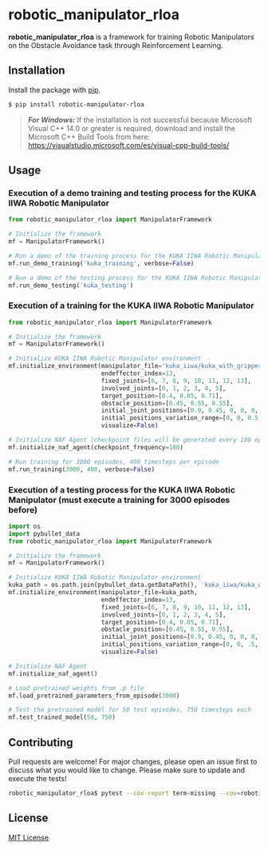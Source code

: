 # robotic_manipulator_rloa

**robotic_manipulator_rloa** is a framework for training Robotic Manipulators on the Obstacle Avoidance task through Reinforcement Learning.

## Installation

Install the package with [pip](https://pip.pypa.io/en/stable/).

```bash
$ pip install robotic-manipulator-rloa
```

> **_For Windows:_**  If the installation is not successful because Microsoft Visual C++ 14.0 or greater is required, 
> download and install the Microsoft C++ Build Tools from here: https://visualstudio.microsoft.com/es/visual-cpp-build-tools/

## Usage

### Execution of a demo training and testing process for the KUKA IIWA Robotic Manipulator

```python
from robotic_manipulator_rloa import ManipulatorFramework

# Initialize the framework
mf = ManipulatorFramework()

# Run a demo of the training process for the KUKA IIWA Robotic Manipulator
mf.run_demo_training('kuka_training', verbose=False)

# Run a demo of the testing process for the KUKA IIWA Robotic Manipulator
mf.run_demo_testing('kuka_testing')
```

### Execution of a training for the KUKA IIWA Robotic Manipulator

```python
from robotic_manipulator_rloa import ManipulatorFramework

# Initialize the framework
mf = ManipulatorFramework()

# Initialize KUKA IIWA Robotic Manipulator environment
mf.initialize_environment(manipulator_file='kuka_iiwa/kuka_with_gripper2.sdf',
                          endeffector_index=13,
                          fixed_joints=[6, 7, 8, 9, 10, 11, 12, 13],
                          involved_joints=[0, 1, 2, 3, 4, 5],
                          target_position=[0.4, 0.85, 0.71],
                          obstacle_position=[0.45, 0.55, 0.55],
                          initial_joint_positions=[0.9, 0.45, 0, 0, 0, 0],
                          initial_positions_variation_range=[0, 0, 0.5, 0.5, 0.5, 0.5],
                          visualize=False)

# Initialize NAF Agent (checkpoint files will be generated every 100 episodes)
mf.initialize_naf_agent(checkpoint_frequency=100)

# Run training for 3000 episodes, 400 timesteps per episode
mf.run_training(3000, 400, verbose=False)
```

### Execution of a testing process for the KUKA IIWA Robotic Manipulator (must execute a training for 3000 episodes before)

```python
import os
import pybullet_data
from robotic_manipulator_rloa import ManipulatorFramework

# Initialize the framework
mf = ManipulatorFramework()

# Initialize KUKA IIWA Robotic Manipulator environment
kuka_path = os.path.join(pybullet_data.getDataPath(), 'kuka_iiwa/kuka_with_gripper2.sdf')
mf.initialize_environment(manipulator_file=kuka_path,
                          endeffector_index=13,
                          fixed_joints=[6, 7, 8, 9, 10, 11, 12, 13],
                          involved_joints=[0, 1, 2, 3, 4, 5],
                          target_position=[0.4, 0.85, 0.71],
                          obstacle_position=[0.45, 0.55, 0.55],
                          initial_joint_positions=[0.9, 0.45, 0, 0, 0, 0],
                          initial_positions_variation_range=[0, 0, .5, .5, .5, .5],
                          visualize=False)

# Initialize NAF Agent
mf.initialize_naf_agent()

# Load pretrained weights from .p file
mf.load_pretrained_parameters_from_episode(3000)

# Test the pretrained model for 50 test episodes, 750 timesteps each
mf.test_trained_model(50, 750)

```

## Contributing

Pull requests are welcome! For major changes, please open an issue first
to discuss what you would like to change. Please make sure to update and execute the tests!

```bash
robotic_manipulator_rloa$ pytest --cov-report term-missing --cov=robotic_manipulator_rloa/ tests/robotic_manipulator_rloa/
```

## License

[MIT License](https://choosealicense.com/licenses/mit/)